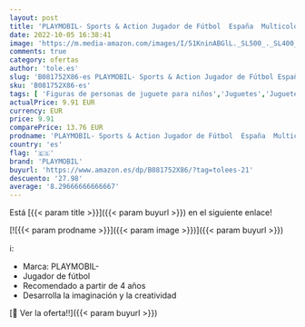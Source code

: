```yaml
---
layout: post
title: 'PLAYMOBIL- Sports & Action Jugador de Fútbol  España  Multicolor  70482 '
date: 2022-10-05 16:38:41
image: 'https://m.media-amazon.com/images/I/51KninABGlL._SL500_._SL400_.jpg'
comments: true
category: ofertas
author: 'tole.es'
slug: 'B081752X86-es PLAYMOBIL- Sports & Action Jugador de Fútbol España...'
sku: 'B081752X86-es'
tags: [ 'Figuras de personas de juguete para niños','Juguetes','Juguetes y juegos','Muñecos y figuras','playmobil','playmobil-','🇪🇸', ]
actualPrice: 9.91 EUR
currency: EUR
price: 9.91
comparePrice: 13.76 EUR
prodname: 'PLAYMOBIL- Sports & Action Jugador de Fútbol  España  Multicolor  70482 '
country: 'es'
flag: '🇪🇸'
brand: 'PLAYMOBIL'
buyurl: 'https://www.amazon.es/dp/B081752X86/?tag=tolees-21'
descuento: '27.98'
average: '8.29666666666667'
---
```


Está [{{< param title >}}]({{< param buyurl >}}) en el siguiente enlace!

[![{{< param prodname >}}]({{< param image >}})]({{< param buyurl >}})

ℹ️:

- Marca: PLAYMOBIL-
- Jugador de fútbol
- Recomendado a partir de 4 años
- Desarrolla la imaginación y la creatividad

[🛒 Ver la oferta!!]({{< param buyurl >}})
